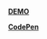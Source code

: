 [**DEMO**](https://canvas-every-day.web.app/20210222) </br>

[**CodePen**](https://codepen.io/shevsky/pen/poNWvEa) </br>